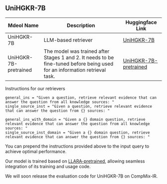 
## UniHGKR-7B



 
| Mdeol Name            | Description                                                                                                                | Huggingface  Link                                                              |
|-----------------------|----------------------------------------------------------------------------------------------------------------------------|--------------------------------------------------------------------------------|
| UniHGKR-7B            | LLM-based retriever                                                           | [UniHGKR-7B](https://huggingface.co/ZhishanQ/UniHGKR-7B)                                                                 |
| UniHGKR-7B-pretrained | The model was trained after Stages 1 and 2. It needs to be fine-tuned before being used for an information retrieval task. | [UniHGKR-7B-pretrained](https://huggingface.co/ZhishanQ/UniHGKR-7B-pretrained) |



Instructions for our retrievers

```shell
general_ins = "Given a question, retrieve relevant evidence that can answer the question from all knowledge sources: "
single_source_inst = "Given a question, retrieve relevant evidence that can answer the question from {} sources: "

general_ins_with_domain = "Given a {} domain question, retrieve relevant evidence that can answer the question from all knowledge sources: "
single_source_inst_domain = "Given a {} domain question, retrieve relevant evidence that can answer the question from {} sources: "
```

You can prepend the instructions provided above to the input query to achieve optimal performance.

Our model is trained based on [LLARA-pretrained](https://github.com/FlagOpen/FlagEmbedding/tree/master/FlagEmbedding/LLARA), allowing seamless integration of its training and usage code.

We will soon release the evaluation code for UniHGKR-7B on CompMix-IR.